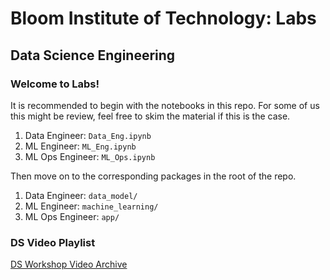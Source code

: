 # Bloom Institute of Technology: Labs
## Data Science Engineering

### Welcome to Labs!

It is recommended to begin with the notebooks in this repo. For some of us this might be review, feel free to skim the material if this is the case.
1. Data Engineer: `Data_Eng.ipynb`
2. ML Engineer: `ML_Eng.ipynb`
3. ML Ops Engineer: `ML_Ops.ipynb`

Then move on to the corresponding packages in the root of the repo.
1. Data Engineer: `data_model/`
2. ML Engineer: `machine_learning/`
3. ML Ops Engineer: `app/`

### DS Video Playlist
[DS Workshop Video Archive](https://www.youtube.com/playlist?list=PLZ_0TWrsW3lZG7c9KN9eoHbaOy-Y14hHA)

